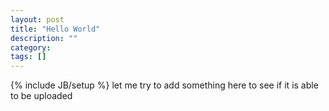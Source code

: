 ```yaml
---
layout: post
title: "Hello World"
description: ""
category: 
tags: []
---
```

{% include JB/setup %}
let me try to add something here to see if it is able to be uploaded
